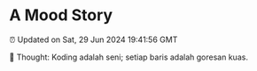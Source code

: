 # A Mood Story

⏰ Updated on Sat, 29 Jun 2024 19:41:56 GMT

💭 Thought: Koding adalah seni; setiap baris adalah goresan kuas.

